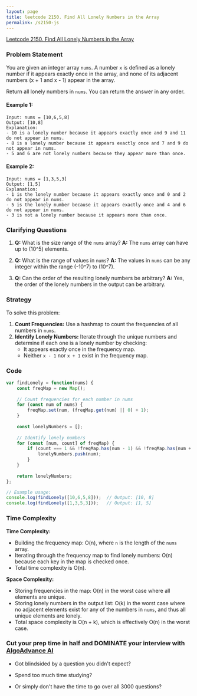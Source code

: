 ```yaml
---
layout: page
title: leetcode 2150. Find All Lonely Numbers in the Array
permalink: /s2150-js
---
```

[Leetcode 2150. Find All Lonely Numbers in the Array](https://algoadvance.github.io/algoadvance/l2150)
### Problem Statement

You are given an integer array `nums`. A number `x` is defined as a lonely number if it appears exactly once in the array, and none of its adjacent numbers (x + 1 and x - 1) appear in the array.

Return all lonely numbers in `nums`. You can return the answer in any order.

#### Example 1:
```
Input: nums = [10,6,5,8]
Output: [10,8]
Explanation:
- 10 is a lonely number because it appears exactly once and 9 and 11 do not appear in nums.
- 8 is a lonely number because it appears exactly once and 7 and 9 do not appear in nums.
- 5 and 6 are not lonely numbers because they appear more than once.
```

#### Example 2:
```
Input: nums = [1,3,5,3]
Output: [1,5]
Explanation:
- 1 is the lonely number because it appears exactly once and 0 and 2 do not appear in nums.
- 5 is the lonely number because it appears exactly once and 4 and 6 do not appear in nums.
- 3 is not a lonely number because it appears more than once.
```

### Clarifying Questions

1. **Q:** What is the size range of the `nums` array?
   **A:** The `nums` array can have up to \(10^5\) elements.

2. **Q:** What is the range of values in `nums`?
   **A:** The values in `nums` can be any integer within the range \(-10^7\) to \(10^7\).

3. **Q:** Can the order of the resulting lonely numbers be arbitrary?
   **A:** Yes, the order of the lonely numbers in the output can be arbitrary.

### Strategy

To solve this problem:

1. **Count Frequencies:** Use a hashmap to count the frequencies of all numbers in `nums`.
2. **Identify Lonely Numbers:** Iterate through the unique numbers and determine if each one is a lonely number by checking:
   - It appears exactly once in the frequency map.
   - Neither `x - 1` nor `x + 1` exist in the frequency map.

### Code

```javascript
var findLonely = function(nums) {
    const freqMap = new Map();
    
    // Count frequencies for each number in nums
    for (const num of nums) {
        freqMap.set(num, (freqMap.get(num) || 0) + 1);
    }
    
    const lonelyNumbers = [];
    
    // Identify lonely numbers
    for (const [num, count] of freqMap) {
        if (count === 1 && !freqMap.has(num - 1) && !freqMap.has(num + 1)) {
            lonelyNumbers.push(num);
        }
    }
    
    return lonelyNumbers;
};

// Example usage:
console.log(findLonely([10,6,5,8]));  // Output: [10, 8]
console.log(findLonely([1,3,5,3]));   // Output: [1, 5]
```

### Time Complexity

**Time Complexity:**
- Building the frequency map: O(n), where `n` is the length of the `nums` array.
- Iterating through the frequency map to find lonely numbers: O(n) because each key in the map is checked once.
- Total time complexity is O(n).

**Space Complexity:**
- Storing frequencies in the map: O(n) in the worst case where all elements are unique.
- Storing lonely numbers in the output list: O(k) in the worst case where no adjacent elements exist for any of the numbers in `nums`, and thus all unique elements are lonely.
- Total space complexity is O(n + k), which is effectively O(n) in the worst case.


### Cut your prep time in half and DOMINATE your interview with [AlgoAdvance AI](https://algoAdvance.com)

- Got blindsided by a question you didn't expect?

- Spend too much time studying?

- Or simply don't have the time to go over all 3000 questions?

